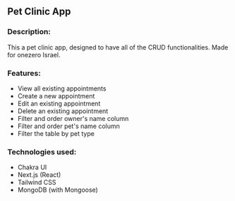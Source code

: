 ## Pet Clinic App

### Description:
This a pet clinic app, designed to have all of the CRUD functionalities. Made for onezero Israel.

### Features:
* View all existing appointments
* Create a new appointment
* Edit an existing appointment
* Delete an existing appointment
* Filter and order owner's name column
* Filter and order pet's name column
* Filter the table by pet type

### Technologies used:
* Chakra UI
* Next.js (React)
* Tailwind CSS
* MongoDB (with Mongoose)
